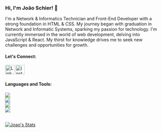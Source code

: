 ### Hi, I'm João Schier! 👋

I'm a Network & Informatics Technician and Front-End Developer with a strong foundation in HTML & CSS. My journey began with graduation in Network and Informatic Systems, sparking my passion for technology. I'm currently immersed in the world of web development, delving into JavaScript & React. My thirst for knowledge drives me to seek new challenges and opportunities for growth. <br>

#### Let's Connect:
<p>
   <a href="https://www.linkedin.com/in/joao-schier/">
   <img width= "30px" src="https://i0.wp.com/gmlconsult.com/wp-content/uploads/2021/10/Illustration-of-Linkedin-icon-on-transparent-background-PNG.png?ssl=1" align= "left" alt="Linkedin-icon" />
  </a> 
  <a href="https://www.instagram.com/jhschier/">
   <img width="30px" src="https://i0.wp.com/bodybeyondlimits.com.au/wp-content/uploads/2022/07/instagram-circle-icon-png-4.png?ssl=1" align= "left" alt="instagram-icon" />
  </a>
</p>
<br/><br/>

#### Languages and Tools: <br>
<img src="https://img.shields.io/badge/HTML5-E34F26?style=for-the-badge&logo=html5&logoColor=white"> <br>
<img src="https://img.shields.io/badge/CSS3-1572B6?style=for-the-badge&logo=css3&logoColor=white"> <br>
<img src="https://img.shields.io/badge/JavaScript-323330?style=for-the-badge&logo=javascript&logoColor=F7DF1E"> <br>
<img src="https://img.shields.io/badge/React-20232A?style=for-the-badge&logo=react&logoColor=61DAFB"> <br><br>

[![Joao's Stats](https://github-readme-stats.vercel.app/api/top-langs/?username=jhschier)](https://github.com/anuraghazra/github-readme-stats)


